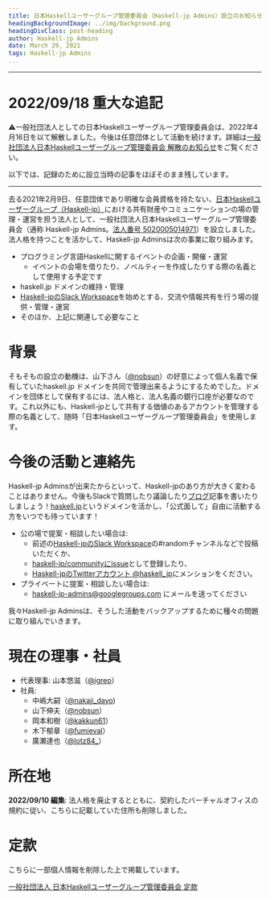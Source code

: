```yaml
---
title: 日本Haskellユーザーグループ管理委員会（Haskell-jp Admins）設立のお知らせ
headingBackgroundImage: ../img/background.png
headingDivClass: post-heading
author: Haskell-jp Admins
date: March 29, 2021
tags: Haskell-jp Admins
...
```

---

# 2022/09/18 重大な追記

⚠️一般社団法人としての日本Haskellユーザーグループ管理委員会は、2022年4月16日を以て解散しました。今後は任意団体として活動を続けます。詳細は[一般社団法人日本Haskellユーザーグループ管理委員会 解散のお知らせ](./2022/disband_admins.html)をご覧ください。

以下では、記録のために設立当時の記事をほぼそのまま残しています。

-----------------

去る2021年2月9日、任意団体であり明確な会員資格を持たない、[日本Haskellユーザーグループ（Haskell-jp）](https://haskell.jp/blog/posts/about_us.html)における共有財産やコミュニケーションの場の管理・運営を担う法人として、一般社団法人日本Haskellユーザーグループ管理委員会（通称 Haskell-jp Admins。[法人番号 5020005014971](https://www.houjin-bangou.nta.go.jp/henkorireki-johoto.html?selHouzinNo=5020005014971)）を設立しました。法人格を持つことを活かして、Haskell-jp Adminsは次の事業に取り組みます。

- プログラミング言語Haskellに関するイベントの企画・開催・運営
    - イベントの会場を借りたり、ノベルティーを作成したりする際の名義として使用する予定です
- haskell.jp ドメインの維持・管理
- [Haskell-jpのSlack Workspace](https://haskell.jp/signin-slack.html)を始めとする、交流や情報共有を行う場の提供・管理・運営
- そのほか、上記に関連して必要なこと

# 背景

そもそもの設立の動機は、山下さん（[\@nobsun](https://twitter.com/nobsun)）の好意によって個人名義で保有していたhaskell.jp ドメインを共同で管理出来るようにするためでした。ドメインを団体として保有するには、法人格と、法人名義の銀行口座が必要なのです。これ以外にも、Haskell-jpとして共有する価値のあるアカウントを管理する際の名義として、随時「日本Haskellユーザーグループ管理委員会」を使用します。

# 今後の活動と連絡先

Haskell-jp Adminsが出来たからといって、Haskell-jpのあり方が大きく変わることはありません。今後もSlackで質問したり議論したり[ブログ](https://haskell.jp/blog/)記事を書いたりしましょう！[haskell.jp](https://haskell.jp/)というドメインを活かし、「公式面して」自由に活動する方をいつでも待っています！

- 公の場で提案・相談したい場合は:
    - 前述の[Haskell-jpのSlack Workspace](https://haskell.jp/signin-slack.html)の#randomチャンネルなどで投稿いただくか、
    - [haskell-jp/communityにissue](https://github.com/haskell-jp/community/issues)として登録したり、
    - [Haskell-jpのTwitterアカウント \@haskell\_jp](https://twitter.com/haskell_jp)にメンションをください。
- プライベートに提案・相談したい場合は:
    - haskell-jp-admins@googlegroups.com にメールを送ってください

我々Haskell-jp Adminsは、そうした活動をバックアップするために種々の問題に取り組んでいきます。

# 現在の理事・社員

- 代表理事: 山本悠滋（[\@igrep](https://twitter.com/igrep)）
- 社員:
    - 中嶋大嗣（[\@nakaji\_dayo](https://twitter.com/nakaji_dayo/))
    - 山下伸夫（[\@nobsun](https://twitter.com/nobsun)）
    - 岡本和樹（[\@kakkun61](https://twitter.com/kakkun61)）
    - 木下郁章（[\@fumieval](https://twitter.com/fumieval)）
    - 廣瀬達也（[\@lotz84\_](https://twitter.com/lotz84_)）

# 所在地

**2022/09/10 編集**: 法人格を廃止するとともに、契約したバーチャルオフィスの規約に従い、こちらに記載していた住所も削除しました。

# 定款

こちらに一部個人情報を削除した上で掲載しています。

[一般社団法人 日本Haskellユーザーグループ管理委員会 定款](https://github.com/haskell-jp/community/blob/master/admins/article.md)
